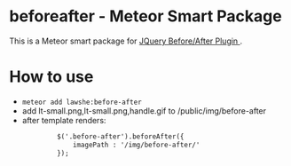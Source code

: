 # beforeafter - Meteor Smart Package
This is a Meteor smart package for [JQuery Before/After Plugin ](http://www.catchmyfame.com/catchmyfame-jquery-plugins/jquery-beforeafter-plugin/).

# How to use
- `meteor add lawshe:before-after`
- add lt-small.png,lt-small.png,handle.gif to /public/img/before-after 
- after template renders:
```html
			$('.before-after').beforeAfter({
				imagePath : '/img/before-after/'
			}); 
```
